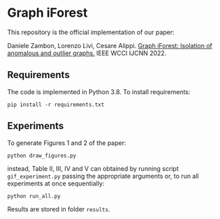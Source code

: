 # Graph iForest

This repository is the official implementation of our paper:

Daniele Zambon, Lorenzo Livi, Cesare Alippi. [Graph iForest: Isolation of anomalous and outlier graphs.](#) IEEE WCCI IJCNN 2022.


## Requirements

The code is implemented in Python 3.8. To install requirements:

```setup
pip install -r requirements.txt
```

## Experiments

To generate Figures 1 and 2 of the paper:

```setup
python draw_figures.py
```

instead, Table II, III, IV and V can obtained by running script `gif_experiment.py` passing the appropriate arguments or,
to run all experiments at once sequentially:

```setup
python run_all.py
```

Results are stored in folder `results`.



